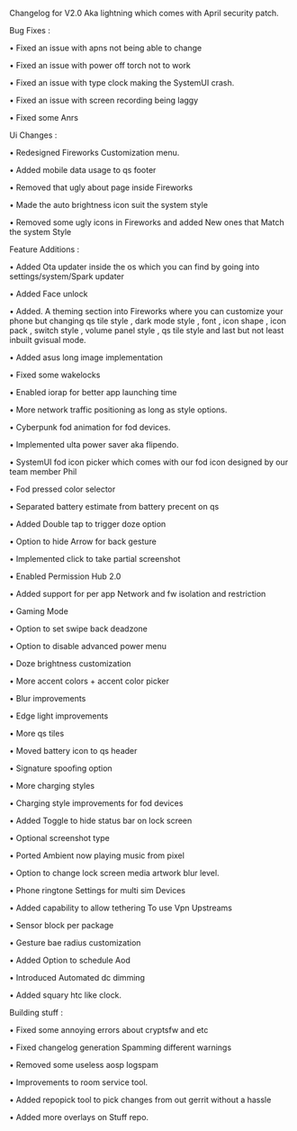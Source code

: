 Changelog for V2.0 Aka lightning which comes with April security patch.


Bug Fixes :

•  Fixed an issue with apns not being able to change 


• Fixed an issue with power off torch not to work 

• Fixed an issue with type clock making the SystemUI crash.

• Fixed an issue with screen recording being laggy

• Fixed some Anrs

Ui Changes :

• Redesigned Fireworks   Customization menu.

• Added mobile  data usage to qs footer 

• Removed that ugly about page inside Fireworks

• Made the auto brightness icon suit the system style

• Removed some ugly 
icons in Fireworks and added New ones that Match the system Style

Feature Additions :

• Added Ota updater inside the  os which you can find by going into settings/system/Spark updater

• Added Face unlock

• Added. A theming section into Fireworks where you can customize your phone but changing qs tile style , dark mode style , font , icon shape , icon pack , switch style , volume panel style , qs tile style and last but not least inbuilt gvisual mode.

• Added asus long image implementation

• Fixed some wakelocks

• Enabled iorap for better app launching time 

• More network traffic positioning as long as style options. 

• Cyberpunk fod animation for fod devices.

• Implemented ulta power saver aka flipendo.

• SystemUI fod icon picker which comes with our fod icon designed by our team member Phil

• Fod pressed color selector

• Separated battery estimate from battery precent on qs

• Added Double tap to trigger doze option

• Option to hide Arrow for back gesture 

• Implemented click to take partial screenshot

• Enabled Permission Hub 2.0

• Added support for per app Network and fw isolation and restriction

• Gaming Mode 

• Option to set swipe back deadzone

• Option to disable advanced power menu

• Doze brightness customization

• More accent colors + accent color picker 

• Blur improvements

• Edge light improvements

• More qs tiles 

• Moved battery icon to qs header 

• Signature spoofing option 

• More charging styles

• Charging style improvements for fod devices

• Added Toggle to hide status bar on lock screen

• Optional screenshot type 

• Ported Ambient now playing music from pixel

• Option to change lock screen media artwork blur level.

• Phone ringtone Settings for  multi sim Devices

• Added capability to allow tethering To use Vpn Upstreams

• Sensor block per package

• Gesture bae radius customization

• Added Option to schedule Aod

• Introduced Automated dc dimming

• Added squary htc like clock. 

Building stuff :

• Fixed some annoying errors about cryptsfw and etc

• Fixed changelog generation Spamming different warnings

• Removed some useless aosp logspam

• Improvements to room service tool.

• Added repopick  tool to pick changes from out gerrit without a hassle

• Added more overlays on Stuff  repo.
